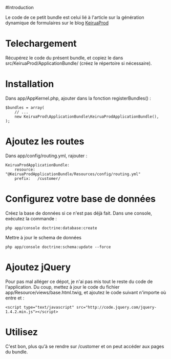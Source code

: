 #Introduction

Le code de ce petit bundle est celui lié à l'article sur la génération dynamique de formulaires sur le blog [KeiruaProd](http://www.keiruaprod.fr/blog)

# Telechargement

Récupérez le code du présent bundle, et copiez le dans src/KeiruaProd/ApplicationBundle/ (créez le répertoire si nécessaire).

# Installation

Dans app/AppKernel.php, ajouter dans la fonction registerBundles() :

	$bundles = array(
		// ...
		new KeiruaProd\ApplicationBundle\KeiruaProdApplicationBundle(),
	);

# Ajoutez les routes
	
Dans app/config/routing.yml, rajouter :

	KeiruaProdApplicationBundle:
		resource: "@KeiruaProdApplicationBundle/Resources/config/routing.yml"
		prefix:   /customer/

# Configurez votre base de données
Créez la base de données si ce n'est pas déjà fait. Dans une console, exécutez la commande :

	php app/console doctrine:database:create

Mettre à jour le schema de données

	php app/console doctrine:schema:update --force

# Ajoutez jQuery
Pour pas mal alléger ce dépot, je n'ai pas mis tout le reste du code de l'application. Du coup, mettez à jour le code du fichier app/Resource/views/base.html.twig, et ajoutez le code suivant n'importe où entre <head> et </head> :

	<script type="text/javascript" src="http://code.jquery.com/jquery-1.4.2.min.js"></script>

# Utilisez

C'est bon, plus qu'à se rendre sur /customer et on peut accéder aux pages du bundle. 
